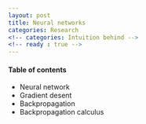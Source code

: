 ```yaml
---
layout: post
title: Neural networks
categories: Research
<!-- categories: Intuition behind -->
<!-- ready : true -->
---
```


#### Table of contents

* Neural network
* Gradient desent
* Backpropagation
* Backpropagation calculus


